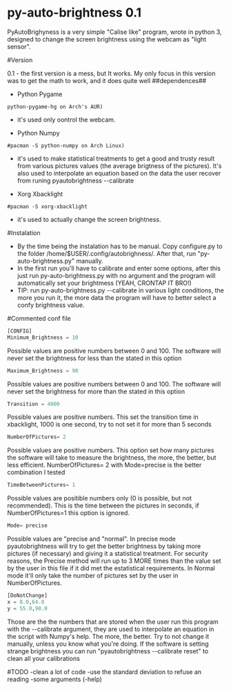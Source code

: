# py-auto-brightness 0.1
PyAutoBrighyness is a very simple "Calise like" program, wrote in python 3, designed to change the screen brightness using the webcam as "light sensor".

#Version

0.1 - the first version is a mess, but It works. My only focus in this version was to get the math to work, and it does quite well 
##dependences##
  * Python Pygame 
  ```
  python-pygame-hg on Arch's AUR)
  ```
   - it's used only oontrol the webcam.
   
  * Python Numpy 
  ```
  #pacman -S python-numpy on Arch Linux)
  ```
   - it's used to make statistical treatments to get a good and trusty result from various pictures values (the average brigtness of the pictures). It's also used to interpolate an equation based on the data the user recover from runing pyautobrightness --calibrate
   
  * Xorg Xbacklight 
  ```
  #pacman -S xorg-xbacklight
  ```
   - it's used to actually change the screen brightness.
   
#Instalation
- By the time being the instalation has to be manual. Copy configure.py to the folder /home/$USER/.config/autobrighness/. After that, run "py-auto-brightness.py" manually.
- In the first run you'll have to calibrate and enter some options, after this just run py-auto-brightness.py with no argument and the program will automatically set your brightmess (YEAH, CRONTAP IT BRO!)
- TIP: run py-auto-brightness.py --calibrate in various light conditions, the more you run it, the more data the program will have to better select a confy brightness value.

#Commented conf file

```python
[CONFIG]
Minimum_Brightness = 10
```
Possible values are positive numbers between 0 and 100. The software will never set the brightness for less than the stated in this option

```python
Maximum_Brightness = 90
```
Possible values are positive numbers between 0 and 100. The software will never set the brightness for more than the stated in this option

```python
Transition = 4000
```
Possible values are positive numbers. This set the transition time in xbacklight, 1000 is one second, try to not set it for more than 5 seconds


```python
NumberOfPictures= 2
```
Possible values are positive numbers. This option set how many pictures the software will take to measure the brightness, the more, the better, but less efficient. NumberOfPictures= 2 with Mode=precise is the better combination I tested

```python
TimeBetweenPictures= 1
```
Possible values are positible numbers only (0 is possible, but not recommended). This is the time between the pictures in seconds, if NumberOfPictures=1 this option is ignored.

```python
Mode= precise
```
Possible values are "precise and "normal". In precise mode pyautobrightness will try to get the better brightness by taking more pictures (if necessary) and giving it a statistical treatment. For security reasons, the Precise method will run up to 3 MORE times than the value set by the user in this file if it did met the estatistical requirements. In Normal mode it'll only take the number of pictures set by the user in NumberOfPictures.

```python
[DoNotChange]
x = 8.0,64.0
y = 55.0,98.0
```
Those are the the numbers that are stored when the user run this program with the --calibrate argument, they are used to interpolate an equation in the script with Numpy's help. The more, the better. Try to not change it manually, unless you know what you're doing. If the software is setting strange brightness you can run "pyautobrightness --calibrate reset" to clean all your calibrations

#TODO
-clean a lot of code
-use the standard deviation to refuse an reading
-some arguments (-help)
